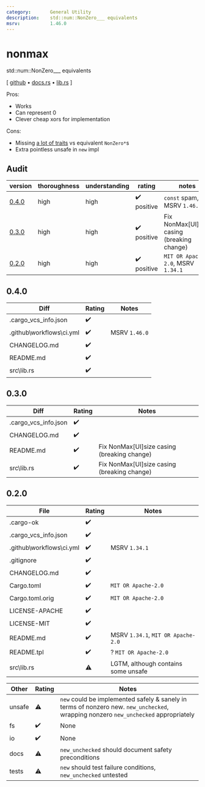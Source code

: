 ```yaml
---
category:       General Utility
description:    std::num::NonZero___ equivalents
msrv:           1.46.0
---
```


# nonmax

std::num::NonZero___ equivalents

[ [github](https://github.com/lpghatguy/nonmax)
• [docs.rs](https://docs.rs/nonmax/)
• [lib.rs](https://lib.rs/crates/nonmax)
]

Pros:
* Works
* Can represent 0
* Clever cheap xors for implementation

Cons:
* Missing [a lot of traits](https://doc.rust-lang.org/std/num/struct.NonZeroI32.html#trait-implementations) vs equivalent `NonZero*`s
* Extra pointless unsafe in `new` impl

## Audit

| version   | thoroughness | understanding | rating | notes |
| --------- | ------------ | ------------- | ------ | ----- |
| [0.4.0] | high | high | ✔️ positive | `const` spam, MSRV `1.46.0`
| [0.3.0] | high | high | ✔️ positive | Fix NonMax\[UI\]size casing (breaking change)
| [0.2.0] | high | high | ✔️ positive | `MIT OR Apache-2.0`, MSRV `1.34.1`

<!--
    thoroughness:   none low medium high
    understanding:  none low medium high
    rating:         ❌ dangerous ⚠️❗️ negative ❔ neutral ✔️ positive ✔️ strong
-->

[0.4.0]: #0.4.0
[0.3.0]: #0.3.0
[0.2.0]: #0.2.0

<h2 name="0.4.0">0.4.0</h2>

| Diff                                                      | Rating | Notes |
| --------------------------------------------------------- | ------ | ----- |
| <span>.</span>cargo_vcs_info<span>.</span>json            | ✔️
| <span>.</span>github\workflows\ci<span>.</span>yml        | ✔️ | MSRV `1.46.0`
| CHANGELOG<span>.</span>md                                 | ✔️
| README<span>.</span>md                                    | ✔️
| src\lib<span>.</span>rs                                   | ✔️

<h2 name="0.3.0">0.3.0</h2>

| Diff                                                      | Rating | Notes |
| --------------------------------------------------------- | ------ | ----- |
| <span>.</span>cargo_vcs_info<span>.</span>json            | ✔️
| CHANGELOG<span>.</span>md                                 | ✔️
| README<span>.</span>md                                    | ✔️ | Fix NonMax\[UI\]size casing (breaking change)
| src\lib<span>.</span>rs                                   | ✔️ | Fix NonMax\[UI\]size casing (breaking change)

<h2 name="0.2.0">0.2.0</h2>

| File                                                      | Rating | Notes |
| --------------------------------------------------------- | ------ | ----- |
| <span>.</span>cargo-ok                                    | ✔️
| <span>.</span>cargo_vcs_info<span>.</span>json            | ✔️
| <span>.</span>github\workflows\ci<span>.</span>yml        | ✔️ | MSRV `1.34.1`
| <span>.</span>gitignore                                   | ✔️
| CHANGELOG<span>.</span>md                                 | ✔️
| Cargo<span>.</span>toml                                   | ✔️ | `MIT OR Apache-2.0`
| Cargo<span>.</span>toml<span>.</span>orig                 | ✔️ | `MIT OR Apache-2.0`
| LICENSE-APACHE                                            | ✔️
| LICENSE-MIT                                               | ✔️
| README<span>.</span>md                                    | ✔️ | MSRV `1.34.1`, `MIT OR Apache-2.0`
| README<span>.</span>tpl                                   | ✔️ | ? `MIT OR Apache-2.0`
| src\lib<span>.</span>rs                                   | ⚠️ | LGTM, although contains some unsafe

| Other     | Rating | Notes |
| --------- | ------ | ----- |
| unsafe    | ⚠️ | `new` could be implemented safely & sanely in terms of nonzero new.  `new_unchecked`, wrapping nonzero `new_unchecked` appropriately
| fs        | ✔️ | None
| io        | ✔️ | None
| docs      | ⚠️ | `new_unchecked` should document safety preconditions
| tests     | ⚠️ | `new` should test failure conditions, `new_unchecked` untested

<!-- Templates

✔️❔⚠️❗️❌

#### :exclamation:  \[1\] Unsound ...
#### \[1\] Note ...
[1]: #exclamation--1-unsound-...
[2]: #1-note-...
[user/repository#1]: https://github.com/user/repository/issues/1
[user/repository#1]: https://github.com/user/repository/pull/1



# DiffVersionTemplate

| diff                  | rating | notes |
| --------------------- | ------ | ----- |
| 

# Full File Version Template

| Line  | Notes |
| -----:| ----- |
| 

-->
